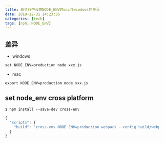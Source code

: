 ```yaml
---
title: 命令行中设置NODE_ENV时mac与windows的差异
date: 2019-12-31 14:23:56
categories: [tech]
tags: [npm, NODE_ENV]
---
```


<escape><!-- more --></escape>

## 差异

- windows
```
set NODE_ENV=production node xxx.js
```

- mac
```
export NODE_ENV=production node xxx.js
```

## set node_env cross platform

```shell
$ npm install --save-dev cross-env
```

```javascript
{
  "scripts": {
    "build": "cross-env NODE_ENV=production webpack --config build/webpack.config.js"
  }
}
```